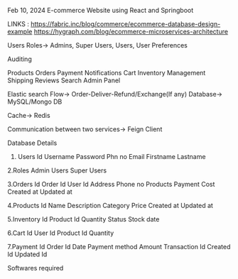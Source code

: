 
Feb 10, 2024
E-commerce Website using React and Springboot

LINKS : 
https://fabric.inc/blog/commerce/ecommerce-database-design-example
https://hygraph.com/blog/ecommerce-microservices-architecture

Users
Roles-> Admins, Super Users, Users, User Preferences

Auditing

Products
Orders
Payment
Notifications
Cart
Inventory Management
Shipping
Reviews
Search
Admin Panel


Elastic search
Flow-> Order-Deliver-Refund/Exchange(If any)
Database-> MySQL/Mongo DB

Cache-> Redis

Communication between two services-> Feign Client

Database Details

1. Users
Id
Username
Password
Phn no
Email 
Firstname
Lastname

2.Roles
Admin
Users
Super Users

3.Orders
Id
Order Id
User Id
Address
Phone no
Products
Payment
Cost
Created at
Updated at

4.Products
Id
Name
Description
Category
Price
Created at
Updated at

5.Inventory
Id
Product Id
Quantity
Status
Stock date

6.Cart
Id
User Id
Product Id
Quantity

7.Payment
Id
Order Id
Date
Payment method
Amount
Transaction Id
Created Id
Updated Id




Softwares required






